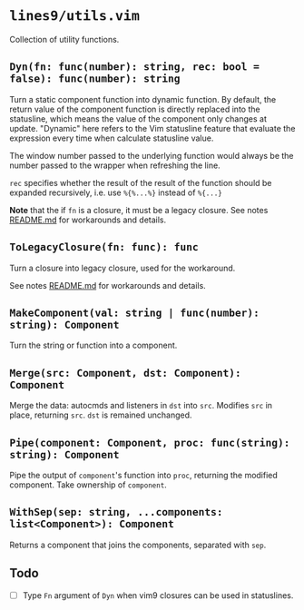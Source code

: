# `lines9/utils.vim`

Collection of utility functions.

## `Dyn(fn: func(number): string, rec: bool = false): func(number): string`

Turn a static component function into dynamic function.
By default, the return value of the component function is directly replaced into the statusline,
which means the value of the component only changes at update.
"Dynamic" here refers to the Vim statusline feature that evaluate the expression
every time when calculate statusline value.

The window number passed to the underlying function would always be
the number passed to the wrapper when refreshing the line.

`rec` specifies whether the result of the result of the function should be
expanded recursively, i.e. use `%{%...%}` instead of `%{...}`

**Note** that the if `fn` is a closure, it must be a legacy closure.
See notes [README.md](README.md) for workarounds and details.

## `ToLegacyClosure(fn: func): func`

Turn a closure into legacy closure, used for the workaround.

See notes [README.md](README.md) for workarounds and details.

## `MakeComponent(val: string | func(number): string): Component`

Turn the string or function into a component.

## `Merge(src: Component, dst: Component): Component`

Merge the data: autocmds and listeners in `dst` into `src`.
Modifies `src` in place, returning `src`.
`dst` is remained unchanged.

## `Pipe(component: Component, proc: func(string): string): Component`

Pipe the output of `component`'s function into `proc`,
returning the modified component.
Take ownership of `component`.

## `WithSep(sep: string, ...components: list<Component>): Component`

Returns a component that joins the components, separated with `sep`.

## Todo

- [ ] Type `Fn` argument of `Dyn` when vim9 closures can be used in statuslines.

